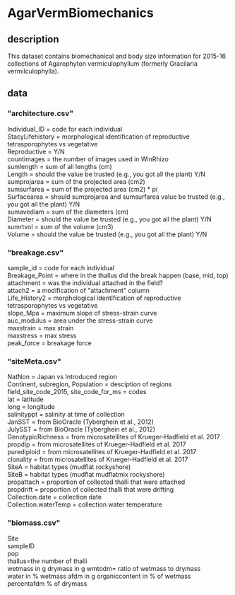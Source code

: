 # AgarVermBiomechanics
## description  

This dataset contains biomechanical and body size information for 2015-16 collections of Agarophyton vermiculophyllum (formerly Gracilaria vermilculophylla). 

## data
### "architecture.csv"  
Individual_ID = code for each individual  
StacyLifehistory = morphological identification of reproductive tetrasporophytes vs vegetative  
Reproductive = Y/N  
countimages = the number of images used in WinRhizo  
sumlength = sum of all lengths (cm)  
Length = should the value be trusted (e.g., you got all the plant) Y/N  
sumprojarea = sum of the projected area (cm2)  
sumsurfarea  = sum of the projected area (cm2) * pi  
Surfacearea = should sumprojarea and sumsurfarea value be trusted (e.g., you got all the plant) Y/N  
sumavediam = sum of the diameters (cm)  
Diameter = should the value be trusted (e.g., you got all the plant) Y/N  
sumrtvol = sum of the volume (cm3)  
Volume = should the value be trusted (e.g., you got all the plant) Y/N  

### "breakage.csv"  
sample_id = code for each individual  
Breakage_Point = where in the thallus did the break happen (base, mid, top)  
attachment = was the individual attached in the field?  
attach2 = a modification of "attachment" column  
Life_History2 = morphological identification of reproductive tetrasporophytes vs vegetative  
slope_Mpa = maximum slope of stress-strain curve  
auc_modulus = area under the stress-strain curve  
maxstrain = max strain  
maxstress = max stress  
peak_force = breakage force

### "siteMeta.csv"  
NatNon = Japan vs Introduced region  
Continent, subregion, Population = desciption of regions  
field_site_code_2015, site_code_for_ms = codes  
lat = latitude  
long = longitude  
salinityppt = salinity at time of collection  
JanSST = from BioOracle (Tyberghein et al., 2012)  
JulySST = from BioOracle (Tyberghein et al., 2012)  
GenotypicRichness = from microsatellites of Krueger-Hadfield et al. 2017  
propdip = from microsatellites of Krueger-Hadfield et al. 2017  
purediploid = from microsatellites of Krueger-Hadfield et al. 2017  
clonality = from microsatellites of Krueger-Hadfield et al. 2017  
SiteA = habitat types (mudflat rockyshore)  
SiteB = habitat types (mudflat mudflatmix rockyshore)  
propattach = proportion of collected thalli that were attached  
propdrift = proportion of collected thalli that were drifting  
Collection.date = collection date  
Collection.waterTemp = collection water temperature  

### "biomass.csv"
Site  
sampleID  
pop  
thallus=the number of thalli  
wetmass in g
drymass in g
wmtodm= ratio of wetmass to drymass  
water in % wetmass
afdm in g
organiccontent in % of wetmass
percentafdm % of drymass  

